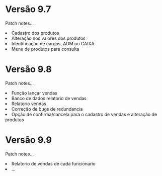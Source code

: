 <h1>Versão 9.7</h1>

<p>Patch notes...</p>

<li>Cadastro dos produtos</li>
<li>Alteração nos valores dos produtos</li>
<li>Identificação de cargos, ADM ou CAIXA</li>
<li>Menu de produtos para consulta</li>

<h1>Versão 9.8</h1>

<p>Patch notes...</p>

<li>Função lançar vendas</li>
<li>Banco de dados relatorio de vendas</li>
<li>Relatorio vendas</li>
<li>Correção de bugs de redundancia</li>
<li>Opção de confirma/cancela para o cadastro de vendas e alteração de produtos</li>

<h1>Versão 9.9</h1>

<p>Patch notes...</p>

<li>Relatorio de vendas de cada funcionario</li>
<li>...</li>
